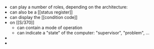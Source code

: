 - can play a number of roles, depending on the architecture:
- can also be a [[status register]]
- can display the [[condition code]]
- on [[S/370]]
	- can contain a mode of operation
	- can indicate a "state" of the computer: "supervisor", "problem", ...
-
-